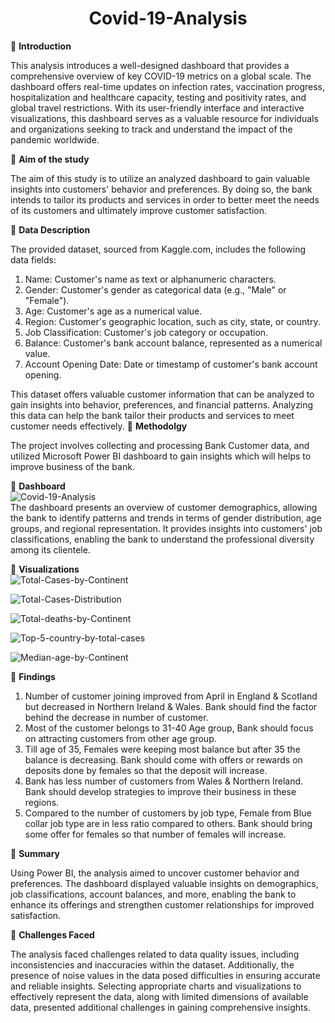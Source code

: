 <h1 align="center" color="#x1F34E;">Covid-19-Analysis</h1>
                                              
🔘 **Introduction**

This analysis introduces a well-designed dashboard that provides a comprehensive overview of key COVID-19 metrics on a global scale. The dashboard offers real-time updates on infection rates, vaccination progress, hospitalization and healthcare capacity, testing and positivity rates, and global travel restrictions. With its user-friendly interface and interactive visualizations, this dashboard serves as a valuable resource for individuals and organizations seeking to track and understand the impact of the pandemic worldwide.

🔘 **Aim of the study**

The aim of this study is to utilize an analyzed dashboard to gain valuable insights into customers' behavior and preferences. By doing so, the bank intends to tailor its products and services in order to better meet the needs of its customers and ultimately improve customer satisfaction.

🔘 **Data Description**

The provided dataset, sourced from Kaggle.com, includes the following data fields:

1. Name: Customer's name as text or alphanumeric characters.
2. Gender: Customer's gender as categorical data (e.g., "Male" or "Female").
3. Age: Customer's age as a numerical value.
4. Region: Customer's geographic location, such as city, state, or country.
5. Job Classification: Customer's job category or occupation.
6. Balance: Customer's bank account balance, represented as a numerical value.
7. Account Opening Date: Date or timestamp of customer's bank account opening.

This dataset offers valuable customer information that can be analyzed to gain insights into behavior, preferences, and financial patterns. Analyzing this data can help the bank tailor their products and services to meet customer needs effectively.
🔘 **Methodolgy**

The project involves collecting and processing Bank Customer data, and utilized Microsoft Power BI dashboard to gain insights which will helps to improve business of the bank.

🔘 **Dashboard**<br>
<img src="https://i.ibb.co/56g5TYJ/Covid-19-Analysis.png" alt="Covid-19-Analysis" border="0"><br>
The dashboard presents an overview of customer demographics, allowing the bank to identify patterns and trends in terms of gender distribution, age groups, and regional representation. It provides insights into customers' job classifications, enabling the bank to understand the professional diversity among its clientele.

🔘 **Visualizations**<br>
<img src="https://i.ibb.co/BtjVVBZ/Total-Cases-by-Continent.png" alt="Total-Cases-by-Continent" border="0">
<p></p>
<img src="https://i.ibb.co/FW3jP1c/Total-Cases-Distribution.png" alt="Total-Cases-Distribution" border="0">
<p></p>
<img src="https://i.ibb.co/2svbHBq/Total-deaths-by-Continent.png" alt="Total-deaths-by-Continent" border="0">
<p></p>
<img src="https://i.ibb.co/MGS36s6/Top-5-country-by-total-cases.png" alt="Top-5-country-by-total-cases" border="0">
<p></p>
<img src="https://i.ibb.co/YdJzVhb/Median-age-by-Continent.png" alt="Median-age-by-Continent" border="0">
<p></p>

🔘 **Findings**

1. Number of customer joining improved from April in England & Scotland but decreased in Northern Ireland & Wales. Bank should find the factor behind the decrease in number of customer.
2. Most of the customer belongs to 31-40 Age group, Bank should focus on attracting customers from other age group.
3. Till age of 35, Females were keeping most balance but after 35 the balance is decreasing. Bank should come with offers or rewards on deposits done by females so that the deposit will increase.
4. Bank has less number of customers from Wales & Northern Ireland. Bank should develop strategies to improve their business in these regions.
5. Compared to the number of customers by job type, Female from Blue collar job type are in less ratio compared to others. Bank should bring some offer for females so that number of females will increase.

🔘 **Summary**

Using Power BI, the analysis aimed to uncover customer behavior and preferences. The dashboard displayed valuable insights on demographics, job classifications, account balances, and more, enabling the bank to enhance its offerings and strengthen customer relationships for improved satisfaction.

🔘 **Challenges Faced**

The analysis faced challenges related to data quality issues, including inconsistencies and inaccuracies within the dataset. Additionally, the presence of noise values in the data posed difficulties in ensuring accurate and reliable insights. Selecting appropriate charts and visualizations to effectively represent the data, along with limited dimensions of available data, presented additional challenges in gaining comprehensive insights.



